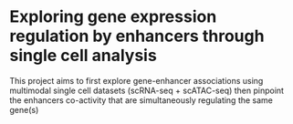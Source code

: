 # Exploring gene expression regulation by enhancers through single cell analysis

This project aims to first explore gene-enhancer associations using multimodal single cell datasets (scRNA-seq + scATAC-seq) then pinpoint the enhancers co-activity that are simultaneously regulating the same gene(s)
